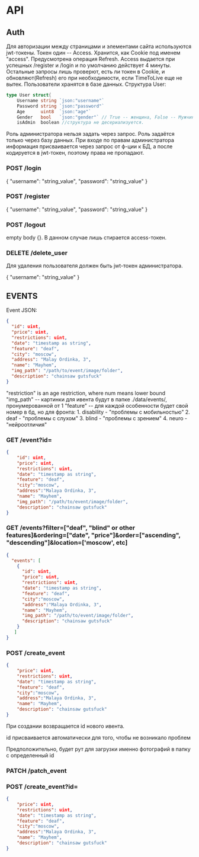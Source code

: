 # API

## Auth

Для авторизации между страницами и элементами сайта используются jwt-токены. 
Токен один -- Access. Хранится, как Cookie под именем "access". 
Предусмотрена операция Refresh. Access выдается при успешных /register и /login и 
по умолчанию действует 4 минуты. Остальные запросы лишь проверют, есть ли 
токен в Cookie, и обновляют(Refresh) его при необходимости, если TimeToLive 
еще не вытек. Пользователи хранятся в базе данных. Структура User:

```Go
type User struct{
    Username string `json:"username"`
    Password string `json:"password"`
	Age      uint8  `json:"age"`
	Gender   bool   `json:"gender"` // True -- женщина, False -- Мужчина 
    isAdmin  boolean //структура не десериализуется.
```

Роль администратора нельзя задать через запрос. 
Роль задаётся только через базу данных. При входе по правам администратора 
информация присваивается через запрос от ф-ции к БД, а после кодируется
в jwt-токен, поэтому права не пропадают.

### POST /login

{
    "username": "string_value",
    "password": "string_value"
}

### POST /register

{
    "username": "string_value",
    "password": "string_value"
}

### POST /logout

empty body {}. В данном случае лишь стирается access-токен.

### DELETE /delete_user
Для удаления пользователя должен быть jwt-токен администратора.

{ "username": "string_value" }

## EVENTS

Event JSON: 

```JSON
{
  "id": uint,
  "price": uint,
  "restrictions": uint,
  "date": "timestamp as string",
  "feature": "deaf",
  "city": "moscow",
  "address": "Malay Ordinka, 3",
  "name": "Mayhem",
  "img_path": "/path/to/event/image/folder",
  "description": "chainsaw gutsfuck"
}
```

"restriction" is an age restriction, where num means lower bound
"img_path" -- картинки для ивента будут в папке ./data/events/<id>, пронумерованной от 1
"feature" -- для каждой особенности будет свой номер в бд, но для фронта:
    1. disability - "проблемы с мобильностью"
    2. deaf - "проблемы с слухом"
    3. blind - "проблемы c зрением"
    4. neuro - "нейроотличия"


### GET /event?id=

```JSON
{
    "id": uint,
    "price": uint,
    "restrictions": uint,
    "date": "timestamp as string",
    "feature": "deaf",
    "city":"moscow",
    "address":"Malaya Ordinka, 3",
    "name": "Mayhem",
    "img_path": "/path/to/event/image/folder",
    "description": "chainsaw gutsfuck"
}
```

### GET /events?filter=["deaf", "blind" or other features]&ordering=["date", "price"]&order=["ascending", "descending"]&location=['moscow', etc]

```JSON
{
  "events": [
    {
      "id": uint,
      "price": uint,
      "restrictions": uint,
      "date": "timestamp as string",
      "feature": "deaf",
      "city":"moscow",
      "address":"Malaya Ordinka, 3",
      "name": "Mayhem",
      "img_path": "/path/to/event/image/folder",
      "description": "chainsaw gutsfuck"
    }
   ]       
}
```

### POST /create_event

```JSON
{
    "price": uint,
    "restrictions": uint,
    "date": "timestamp as string",
    "feature": "deaf",
    "city":"moscow",
    "address":"Malaya Ordinka, 3",
    "name": "Mayhem",
    "description": "chainsaw gutsfuck"
}
```

При создании возвращается id нового ивента.

id присваивается автоматически для того, чтобы не возникало
проблем

Предположительно, будет рут для загрузки именно фотографий в папку 
с определенный id

### PATCH /patch_event

### POST /create_event?id=<id>

```JSON
{
    "price": uint,
    "restrictions": uint,
    "date": "timestamp as string",
    "feature": "deaf",
    "city":"moscow",
    "address":"Malaya Ordinka, 3",
    "name": "Mayhem",
    "description": "chainsaw gutsfuck"
}
```